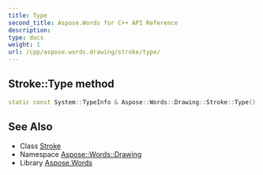 ```yaml
---
title: Type
second_title: Aspose.Words for C++ API Reference
description: 
type: docs
weight: 1
url: /cpp/aspose.words.drawing/stroke/type/
---
```

## Stroke::Type method




```cpp
static const System::TypeInfo & Aspose::Words::Drawing::Stroke::Type()
```

## See Also

* Class [Stroke](../)
* Namespace [Aspose::Words::Drawing](../../)
* Library [Aspose.Words](../../../)
